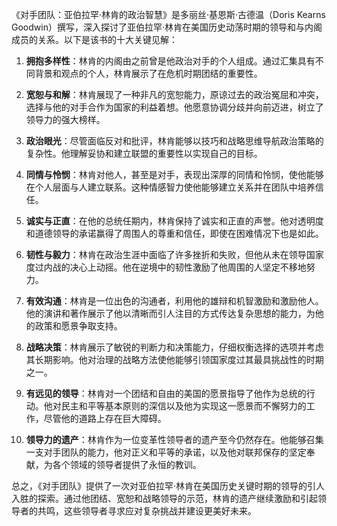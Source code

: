 《对手团队：亚伯拉罕·林肯的政治智慧》是多丽丝·基恩斯·古德温（Doris Kearns Goodwin）撰写，深入探讨了亚伯拉罕·林肯在美国历史动荡时期的领导和与内阁成员的关系。以下是该书的十大关键见解：

1. **拥抱多样性**：林肯的内阁由之前曾是他政治对手的个人组成。通过汇集具有不同背景和观点的个人，林肯展示了在危机时期团结的重要性。

2. **宽恕与和解**：林肯展现了一种非凡的宽恕能力，原谅过去的政治冤屈和冲突，选择与他的对手合作为国家的利益着想。他愿意协调分歧并向前迈进，树立了领导力的强大榜样。

3. **政治眼光**：尽管面临反对和批评，林肯能够以技巧和战略思维导航政治策略的复杂性。他理解妥协和建立联盟的重要性以实现自己的目标。

4. **同情与怜悯**：林肯对他人，甚至是对手，表现出深厚的同情和怜悯，使他能够在个人层面与人建立联系。这种情感智力使他能够建立关系并在团队中培养信任。

5. **诚实与正直**：在他的总统任期内，林肯保持了诚实和正直的声誉。他对透明度和道德领导的承诺赢得了周围人的尊重和信任，即使在困难情况下也是如此。

6. **韧性与毅力**：林肯在政治生涯中面临了许多挫折和失败，但他从未在领导国家度过内战的决心上动摇。他在逆境中的韧性激励了他周围的人坚定不移地努力。

7. **有效沟通**：林肯是一位出色的沟通者，利用他的雄辩和机智激励和激励他人。他的演讲和著作展示了他以清晰而引人注目的方式传达复杂思想的能力，为他的政策和愿景争取支持。

8. **战略决策**：林肯展示了敏锐的判断力和决策能力，仔细权衡选择的选项并考虑其长期影响。他对治理的战略方法使他能够引领国家度过其最具挑战性的时期之一。

9. **有远见的领导**：林肯对一个团结和自由的美国的愿景指导了他作为总统的行动。他对民主和平等基本原则的深信以及他为实现这一愿景而不懈努力的工作，尽管他的道路上存在巨大障碍。

10. **领导力的遗产**：林肯作为一位变革性领导者的遗产至今仍然存在。他能够召集一支对手团队的能力，他对正义和平等的承诺，以及他对联邦保存的坚定奉献，为各个领域的领导者提供了永恒的教训。

总之，《对手团队》提供了一次对亚伯拉罕·林肯在美国历史关键时期的领导的引人入胜的探索。通过他团结、宽恕和战略领导的示范，林肯的遗产继续激励和引起领导者的共鸣，这些领导者寻求应对复杂挑战并建设更美好未来。
